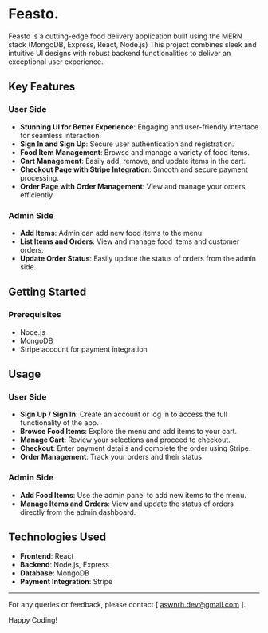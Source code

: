 # Feasto.

Feasto is a cutting-edge food delivery application built using the MERN stack (MongoDB, Express, React, Node.js) This project combines sleek and intuitive UI designs with robust backend functionalities to deliver an exceptional user experience.

## Key Features

### User Side
- **Stunning UI for Better Experience**: Engaging and user-friendly interface for seamless interaction.
- **Sign In and Sign Up**: Secure user authentication and registration.
- **Food Item Management**: Browse and manage a variety of food items.
- **Cart Management**: Easily add, remove, and update items in the cart.
- **Checkout Page with Stripe Integration**: Smooth and secure payment processing.
- **Order Page with Order Management**: View and manage your orders efficiently.

### Admin Side
- **Add Items**: Admin can add new food items to the menu.
- **List Items and Orders**: View and manage food items and customer orders.
- **Update Order Status**: Easily update the status of orders from the admin side.

## Getting Started

### Prerequisites
- Node.js
- MongoDB
- Stripe account for payment integration

## Usage

### User Side
- **Sign Up / Sign In**: Create an account or log in to access the full functionality of the app.
- **Browse Food Items**: Explore the menu and add items to your cart.
- **Manage Cart**: Review your selections and proceed to checkout.
- **Checkout**: Enter payment details and complete the order using Stripe.
- **Order Management**: Track your orders and their status.

### Admin Side
- **Add Food Items**: Use the admin panel to add new items to the menu.
- **Manage Items and Orders**: View and update the status of orders directly from the admin dashboard.

## Technologies Used
- **Frontend**: React
- **Backend**: Node.js, Express
- **Database**: MongoDB
- **Payment Integration**: Stripe

---

For any queries or feedback, please contact [ aswnrh.dev@gmail.com ].

Happy Coding!
